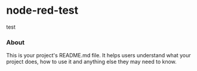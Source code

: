 node-red-test
=============

test

### About

This is your project's README.md file. It helps users understand what your
project does, how to use it and anything else they may need to know.